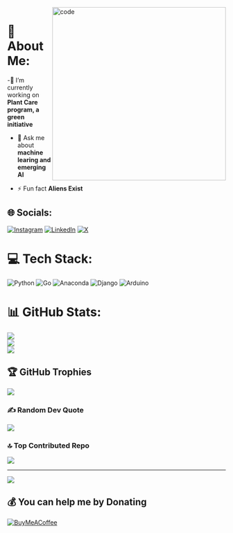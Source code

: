 <img align="right" alt="code" width="400" src="https://giphy.com/gifs/tank-qr-code-art-vmQAsNXEgvItJxpgL4">


# 💫 About Me:
-🌱 I’m currently working on **Plant Care program, a green initiative**


- 💬 Ask me about **machine learing and emerging AI**

- ⚡ Fun fact **Aliens Exist**



## 🌐 Socials:
[![Instagram](https://img.shields.io/badge/Instagram-%23E4405F.svg?logo=Instagram&logoColor=white)](https://instagram.com/prathambalodi.1) [![LinkedIn](https://img.shields.io/badge/LinkedIn-%230077B5.svg?logo=linkedin&logoColor=white)](https://www.linkedin.com/in/pratham-balodi-6407901ab?utm_source=share&utm_campaign=share_via&utm_content=profile&utm_medium=android_app) [![X](https://img.shields.io/badge/X-black.svg?logo=X&logoColor=white)](https://x.com/@balodi_pra91015) 

# 💻 Tech Stack:
![Python](https://img.shields.io/badge/python-3670A0?style=flat&logo=python&logoColor=ffdd54) ![Go](https://img.shields.io/badge/go-%2300ADD8.svg?style=flat&logo=go&logoColor=white) ![Anaconda](https://img.shields.io/badge/Anaconda-%2344A833.svg?style=flat&logo=anaconda&logoColor=white) ![Django](https://img.shields.io/badge/django-%23092E20.svg?style=flat&logo=django&logoColor=white) ![Arduino](https://img.shields.io/badge/-Arduino-00979D?style=flat&logo=Arduino&logoColor=white)
# 📊 GitHub Stats:
![](https://github-readme-stats.vercel.app/api?username=pratham1balodi&theme=dark&hide_border=false&include_all_commits=true&count_private=false)<br/>
![](https://github-readme-streak-stats.herokuapp.com/?user=pratham1balodi&theme=dark&hide_border=false)<br/>
![](https://github-readme-stats.vercel.app/api/top-langs/?username=pratham1balodi&theme=dark&hide_border=false&include_all_commits=true&count_private=false&layout=compact)

## 🏆 GitHub Trophies
![](https://github-profile-trophy.vercel.app/?username=pratham1balodi&theme=radical&no-frame=false&no-bg=true&margin-w=4)

### ✍️ Random Dev Quote
![](https://quotes-github-readme.vercel.app/api?type=horizontal&theme=dark)

### 🔝 Top Contributed Repo
![](https://github-contributor-stats.vercel.app/api?username=pratham1balodi&limit=5&theme=darkhub&combine_all_yearly_contributions=true)

---
[![](https://visitcount.itsvg.in/api?id=pratham1balodi&icon=1&color=12)](https://visitcount.itsvg.in)

  ## 💰 You can help me by Donating
  [![BuyMeACoffee](https://img.shields.io/badge/Buy%20Me%20a%20Coffee-ffdd00?style=for-the-badge&logo=buy-me-a-coffee&logoColor=black)](https://buymeacoffee.com/rap_tile) 

  
<!-- Proudly created with GPRM ( https://gprm.itsvg.in ) -->

